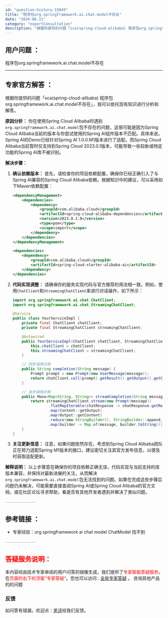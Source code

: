 ```yaml
---
id: "question-history-15845"
title: "程序包org.springframework.ai.chat.model不存在"
date: "2024-06-21"
category: "expertConsultation"
description: "根据你提供的问题「sca(spring-cloud-alibaba) 程序包org.springframework.ai.chat.model不存在」，我可以依托现有知识进行分析和解答。**原因分析：**你在使用Spring Cloud Alibaba时遇到`org.springframework."
---
```


## 用户问题 ： 
 程序包org.springframework.ai.chat.model不存在  

---------------
## 专家官方解答 ：

根据你提供的问题「sca(spring-cloud-alibaba) 程序包org.springframework.ai.chat.model不存在」，我可以依托现有知识进行分析和解答。

**原因分析：**
你在使用Spring Cloud Alibaba时遇到`org.springframework.ai.chat.model`包不存在的问题，这很可能是因为Spring Cloud Alibaba当前的版本与你尝试使用的Spring AI组件版本不匹配。具体来说，Spring AI的Demo已经针对Spring AI 1.0.0.M1版本进行了适配，而Spring Cloud Alibaba当前暂时仅支持到Spring Cloud 2023.0.1版本，可能导致一些较新或特定功能的Spring AI库不被识别。

**解决步骤：**

1. **确认依赖版本：** 首先，请检查你的项目依赖配置，确保你已经正确引入了与Spring AI兼容的Spring Cloud Alibaba依赖。根据知识中的建议，可以采用如下Maven依赖配置：

   ```xml
   <dependencyManagement>
       <dependencies>
           <dependency>
               <groupId>com.alibaba.cloud</groupId>
               <artifactId>spring-cloud-alibaba-dependencies</artifactId>
               <version>2023.0.1.0</version>
               <type>pom</type>
               <scope>import</scope>
           </dependency>
       </dependencies>
   </dependencyManagement>

   <dependencies>
       <dependency>
           <groupId>com.alibaba.cloud</groupId>
           <artifactId>spring-cloud-starter-alibaba-ai</artifactId>
       </dependency>
   </dependencies>
   ```

2. **代码实现调整：** 请确保你的服务实现代码与官方推荐的用法相一致。例如，使用`ChatClient`和`StreamingChatClient`来进行对话操作，如下所示：

   ```java
   import org.springframework.ai.chat.ChatClient;
   import org.springframework.ai.chat.StreamingChatClient;

   @Service
   public class YourServiceImpl {
       private final ChatClient chatClient;
       private final StreamingChatClient streamingChatClient;

       @Autowired
       public YourServiceImpl(ChatClient chatClient, StreamingChatClient streamingChatClient) {
           this.chatClient = chatClient;
           this.streamingChatClient = streamingChatClient;
       }

       // 同步调用示例
       public String completion(String message) {
           Prompt prompt = new Prompt(new UserMessage(message));
           return chatClient.call(prompt).getResult().getOutput().getContent();
       }

       // 异步调用示例
       public Mono<Map<String, String>> streamCompletion(String message) {
           return streamingChatClient.stream(new Prompt(message))
                   .flatMapIterable(chatResponse -> chatResponse.getResults())
                   .map(Content::getOutput)
                   .map(Output::getContent)
                   .reduce(new StringBuilder(), StringBuilder::append, (left, right) -> left)
                   .map(builder -> Map.of(message, builder.toString()));
       }
   }
   ```

3. **关注更新信息：** 注意，如果问题依然存在，考虑到Spring Cloud Alibaba团队正在努力适配Spring M1版本的接口，建议密切关注其官方发布信息，以便及时获取适配更新。

**解释说明：**
以上步骤意在确保你的项目依赖正确无误，代码实现与当前支持的库版本兼容，并保持对最新进展的关注，从而解决`org.springframework.ai.chat.model`包无法找到的问题。如果在完成这些步骤后问题仍未解决，可能需要直接查阅Spring AI或Spring Cloud Alibaba的官方文档，或在社区论坛寻求帮助，看是否有其他开发者遇到并解决了类似问题。


<font color="#949494">---------------</font> 


## 参考链接 ：

* 专家经验：org springframework ai chat model ChatModel 找不到 


 <font color="#949494">---------------</font> 
 


## <font color="#FF0000">答疑服务说明：</font> 

本内容经由技术专家审阅的用户问答的镜像生成，我们提供了<font color="#FF0000">专家智能答疑服务</font>，在<font color="#FF0000">页面的右下的浮窗”专家答疑“</font>。您也可以访问 : [全局专家答疑](https://answer.opensource.alibaba.com/docs/intro) 。 咨询其他产品的的问题

### 反馈
如问答有错漏，欢迎点：[差评](https://ai.nacos.io/user/feedbackByEnhancerGradePOJOID?enhancerGradePOJOId=15847)给我们反馈。
